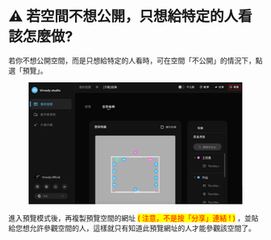 # ⚠️  若空間不想公開，只想給特定的人看該怎麼做?

若你不想公開空間，而是只想給特定的人看時，可在空間「不公開」的情況下，點選「預覽」。

<figure><img src="../../.gitbook/assets/Frame 46.png" alt=""><figcaption></figcaption></figure>

進入預覽模式後，再複製預覽空間的網址 <mark style="color:red;">( 注意，不是按「分享」連結 ! )</mark> ，並貼給您想允許參觀空間的人，這樣就只有知道此預覽網址的人才能參觀該空間了。

<figure><img src="../../.gitbook/assets/Frame 50.png" alt=""><figcaption></figcaption></figure>

